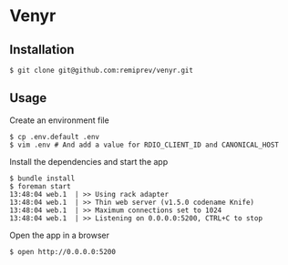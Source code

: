 # Venyr

## Installation

```shell
$ git clone git@github.com:remiprev/venyr.git
```

## Usage

Create an environment file

```shell
$ cp .env.default .env
$ vim .env # And add a value for RDIO_CLIENT_ID and CANONICAL_HOST
```

Install the dependencies and start the app

```shell
$ bundle install
$ foreman start
13:48:04 web.1  | >> Using rack adapter
13:48:04 web.1  | >> Thin web server (v1.5.0 codename Knife)
13:48:04 web.1  | >> Maximum connections set to 1024
13:48:04 web.1  | >> Listening on 0.0.0.0:5200, CTRL+C to stop
```

Open the app in a browser

```shell
$ open http://0.0.0.0:5200
```
